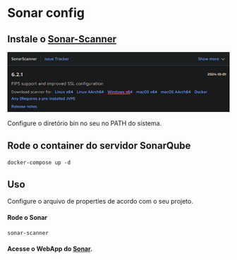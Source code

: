 # Sonar config

## Instale o [Sonar-Scanner](https://docs.sonarsource.com/sonarqube-server/9.8/analyzing-source-code/scanners/sonarscanner/)

![Print da página do Sonar](/readme/pagina-sonar.png)

Configure o diretório bin no seu no PATH do sistema.

## Rode o container do servidor SonarQube

    docker-compose up -d

## Uso
Configure o arquivo de properties de acordo com o seu projeto.

#### Rode o Sonar

    sonar-scanner

#### Acesse o WebApp do [Sonar](http://localhost:9000).